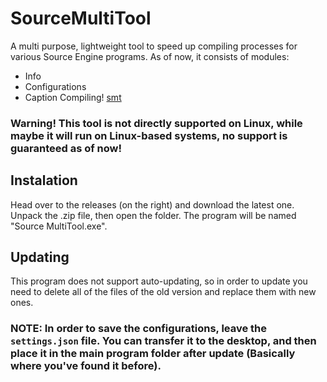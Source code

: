 # SourceMultiTool

A multi purpose, lightweight tool to speed up compiling processes for various Source Engine programs.
As of now, it consists of modules:
- Info
- Configurations
- Caption Compiling!
[smt](https://user-images.githubusercontent.com/67070613/221353745-46141a70-c893-4d37-a837-015b2bb83224.png "Icon")


### Warning! This tool is not directly supported on Linux, while maybe it will run on Linux-based systems, no support is guaranteed as of now!


## Instalation
Head over to the releases (on the right) and download the latest one. Unpack the .zip file, then open the folder. The program will be named "Source MultiTool.exe".

## Updating
This program does not support auto-updating, so in order to update you need to delete all of the files of the old version and replace them with new ones.
### NOTE: In order to save the configurations, leave the `settings.json` file. You can transfer it to the desktop, and then place it in the main program folder after update (Basically where you've found it before).
